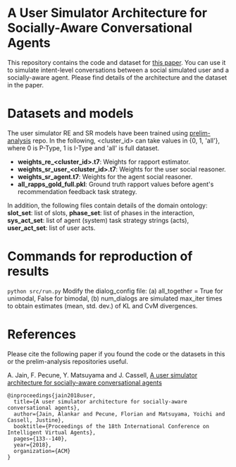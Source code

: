 # A User Simulator Architecture for Socially-Aware Conversational Agents
This repository contains the code and dataset for [this paper](https://dl.acm.org/citation.cfm?id=3267916). You can use it to simulate intent-level conversations between a social simulated user and a socially-aware agent. Please find details of the architecture and the dataset in the paper.

# Datasets and models
The user simulator RE and SR models have been trained using [prelim-analysis](https://github.com/alankarj/prelim-analysis) repo. In the following, <cluster_id> can take values in {0, 1, 'all'}, where 0 is P-Type, 1 is I-Type and 'all' is full dataset.
- **weights_re_<cluster_id>.t7**: Weights for rapport estimator.
- **weights_sr_user_<cluster_id>.t7**: Weights for the user social reasoner.
- **weights_sr_agent.t7**: Weights for the agent social reasoner.
- **all_rapps_gold_full.pkl**: Ground truth rapport values before agent's recommendation feedback task strategy.

In addition, the following files contain details of the domain ontology: **slot_set**: list of slots, **phase_set**: list of phases in the interaction, **sys_act_set**: list of agent (system) task strategy strings (acts), **user_act_set**: list of user acts.

# Commands for reproduction of results
`python src/run.py`
Modify the dialog_config file: (a) all_together = True for unimodal, False for bimodal, (b) num_dialogs are simulated max_iter times to obtain estimates (mean, std. dev.) of KL and CvM divergences.

# References
Please cite the following paper if you found the code or the datasets in this or the prelim-analysis repositories useful.

A. Jain, F. Pecune, Y. Matsuyama and J. Cassell, [A user simulator architecture for socially-aware conversational agents](https://dl.acm.org/citation.cfm?id=3267916)

```
@inproceedings{jain2018user,
  title={A user simulator architecture for socially-aware conversational agents},
  author={Jain, Alankar and Pecune, Florian and Matsuyama, Yoichi and Cassell, Justine},
  booktitle={Proceedings of the 18th International Conference on Intelligent Virtual Agents},
  pages={133--140},
  year={2018},
  organization={ACM}
}
```

